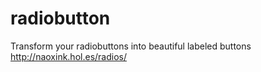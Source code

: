 # radiobutton
Transform your radiobuttons into beautiful labeled buttons http://naoxink.hol.es/radios/
